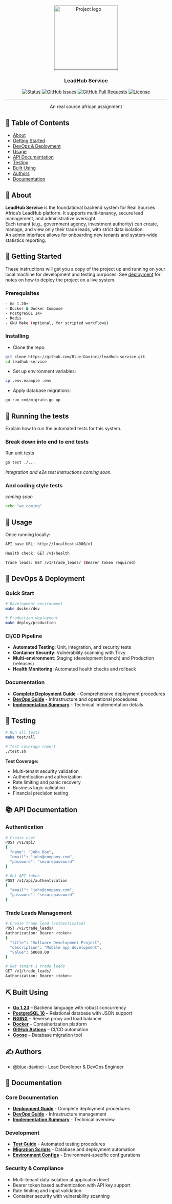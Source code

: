 <p align="center">
  <a href="" rel="noopener">
 <img width=200px height=200px src="https://i.ibb.co/5hCHs54H/lead-hub-high-resolution-logo-modified.png" alt="Project logo"></a>
</p>

<h3 align="center">LeadHub Service</h3>

<div align="center">

[![Status](https://img.shields.io/badge/status-active-success.svg)](https://github.com/Blue-Davinci/leadhub-service)
[![GitHub Issues](https://img.shields.io/github/issues/Blue-Davinci/leadhub-service.svg)](https://github.com/Blue-Davinci/leadhub-service/issues)
[![GitHub Pull Requests](https://img.shields.io/github/issues-pr/Blue-Davinci/leadhub-service.svg)](https://github.com/Blue-Davinci/leadhub-service/pulls)
[![License](https://img.shields.io/badge/license-MIT-blue.svg)](/LICENSE)

</div>

---

<p align="center"> An real source african assignment
    <br> 
</p>

## 📝 Table of Contents

- [About](#about)
- [Getting Started](#getting_started)
- [DevOps & Deployment](#deployment)
- [Usage](#usage)
- [API Documentation](#api_docs)
- [Testing](#testing)
- [Built Using](#built_using)
- [Authors](#authors)
- [Documentation](#documentation)

## 🧐 About <a name = "about"></a>

**LeadHub Service** is the foundational backend system for Real Sources Africa’s LeadHub platform. It supports multi-tenancy, secure lead management, and administrative oversight.  
Each tenant (e.g., government agency, investment authority) can create, manage, and view only their trade leads, with strict data isolation.  
An admin interface allows for onboarding new tenants and system-wide statistics reporting.


## 🏁 Getting Started <a name = "getting_started"></a>

These instructions will get you a copy of the project up and running on your local machine for development and testing purposes. See [deployment](#deployment) for notes on how to deploy the project on a live system.

### Prerequisites

```bash
- Go 1.20+
- Docker & Docker Compose
- PostgreSQL 14+
- Redis
- GNU Make (optional, for scripted workflows)
```

### Installing

- Clone the repo:

```bash
git clone https://github.com/Blue-Davinci/leadhub-service.git
cd leadhub-service
```
- Set up environment variables:

```bash
cp .env.example .env
```

- Apply database migrations:

```bash
go run cmd/migrate.go up
```

## 🔧 Running the tests <a name = "tests"></a>

Explain how to run the automated tests for this system.

### Break down into end to end tests

Run unit tests

```bash
go test ./...
```
_Integration and e2e test instructions coming soon._

### And coding style tests

_coming soon_

```bash
echo "we coming"
```

## 🎈 Usage <a name="usage"></a>

Once running locally:
```bash
API base URL: http://localhost:4000/v1

Health check: GET /v1/health

Trade leads: GET /v1/trade_leads/ (Bearer token required)
```

## 🚀 DevOps & Deployment <a name = "deployment"></a>

### Quick Start
```bash
# Development environment
make docker/dev

# Production deployment  
make deploy/production
```

### CI/CD Pipeline
- **Automated Testing**: Unit, integration, and security tests
- **Container Security**: Vulnerability scanning with Trivy
- **Multi-environment**: Staging (development branch) and Production (releases)
- **Health Monitoring**: Automated health checks and rollback

### Documentation
- **[Complete Deployment Guide](./docs/DEPLOYMENT.md)** - Comprehensive deployment procedures
- **[DevOps Guide](./docs/DEVOPS.md)** - Infrastructure and operational procedures  
- **[Implementation Summary](./docs/IMPLEMENTATION_SUMMARY.md)** - Technical implementation details

## 🧪 Testing <a name = "testing"></a>

```bash
# Run all tests
make test/all

# Test coverage report
./test.sh
```

**Test Coverage:**
- Multi-tenant security validation
- Authentication and authorization
- Rate limiting and panic recovery
- Business logic validation
- Financial precision testing

## 📚 API Documentation <a name = "api_docs"></a>

### Authentication
```bash
# Create user
POST /v1/api/
{
  "name": "John Doe",
  "email": "john@company.com", 
  "password": "securepassword"
}

# Get API token
POST /v1/api/authentication
{
  "email": "john@company.com",
  "password": "securepassword"
}
```

### Trade Leads Management
```bash
# Create trade lead (authenticated)
POST /v1/trade_leads/
Authorization: Bearer <token>
{
  "title": "Software Development Project",
  "description": "Mobile app development",
  "value": 50000.00
}

# Get tenant's trade leads
GET /v1/trade_leads/
Authorization: Bearer <token>
```

## ⛏️ Built Using <a name = "built_using"></a>

- **[Go 1.23](https://golang.org)** – Backend language with robust concurrency
- **[PostgreSQL 16](https://postgresql.org)** – Relational database with JSON support
- **[NGINX](https://nginx.org)** – Reverse proxy and load balancer
- **[Docker](https://docker.com)** – Containerization platform
- **[GitHub Actions](https://github.com/features/actions)** – CI/CD automation
- **[Goose](https://github.com/pressly/goose)** – Database migration tool

## ✍️ Authors <a name = "authors"></a>

- [@blue-davinci](https://github.com/Blue-Davinci) - Lead Developer & DevOps Engineer

## 📖 Documentation <a name = "documentation"></a>

### Core Documentation
- **[Deployment Guide](./docs/DEPLOYMENT.md)** - Complete deployment procedures
- **[DevOps Guide](./docs/DEVOPS.md)** - Infrastructure management
- **[Implementation Summary](./docs/IMPLEMENTATION_SUMMARY.md)** - Technical overview

### Development
- **[Test Guide](./test.sh)** - Automated testing procedures
- **[Migration Scripts](./scripts/)** - Database and deployment automation
- **[Environment Configs](./configs/)** - Environment-specific configurations

### Security & Compliance
- Multi-tenant data isolation at application level
- Bearer token based authentication with API key support
- Rate limiting and input validation
- Container security with vulnerability scanning
